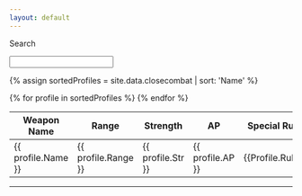 ```yaml
---
layout: default
---
```


<label for="searchbox">Search</label>
<!--<input type="search" oninput="setTimeout(function(){liveSearch();},500);" id="searchbox" >-->
<input type="search" id="searchbox" >

{% assign sortedProfiles = site.data.closecombat | sort: 'Name' %}
<div class="card">
    <table>
        <thead>
            <tr class="header">
                <th>Weapon Name</th>
                <th>Range</th>
                <th>Strength</th>
                <th>AP</th>
                <th>Special Rules</th>
            </tr>
        </thead>
        <tbody>
        {% for profile in sortedProfiles %}
            <tr>
                <td>{{ profile.Name }}</td>
                <td>{{ profile.Range }}</td>
                <td>{{ profile.Str }}</td>
                <td>{{ profile.AP }}</td>
                <td>{{Profile.Rules}}</td>
            </tr>
        {% endfor %}
        </tbody>
    </table>
    <hr>
</div>
